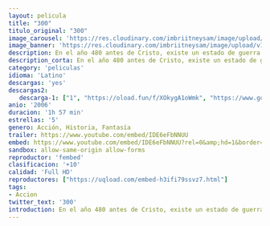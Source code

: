 ```yaml
---
layout: pelicula
title: "300"
titulo_original: "300"
image_carousel: 'https://res.cloudinary.com/imbriitneysam/image/upload/v1546629727/300-poster-min.jpg'
image_banner: 'https://res.cloudinary.com/imbriitneysam/image/upload/v1546629729/300-banner-min.jpg'
description: En el año 480 antes de Cristo, existe un estado de guerra entre Persia, dirigida por el rey Jerjes, y Grecia. En la batalla de la Termópilas, Leonidas, rey de la ciudad griega de Esparta, encabeza a sus 300 bravos soldados en contra del numeroso ejército persa. A pesar de que la muerte aguarda a los espartanos, su sacrificio inspira a toda Grecia para unirla en contra de su enemigo común.
description_corta: En el año 480 antes de Cristo, existe un estado de guerra entre Persia, dirigida por el rey Jerjes, y Grecia. En la batalla de la Termópilas, Leonidas, rey de la ciudad griega de Esparta, encabeza a sus 300 bravos soldados en..
category: 'peliculas'
idioma: 'Latino'
descargas: 'yes'
descargas2:
   descarga-1: ["1", "https://oload.fun/f/XOkygA1oWmk", "https://www.google.com/s2/favicons?domain=openload.co","OpenLoad","https://res.cloudinary.com/imbriitneysam/image/upload/v1541473684/mexico.png", "Latino", "Full HD"]
anio: '2006'
duracion: '1h 57 min'
estrellas: '5'
genero: Acción, Historia, Fantasía
trailer: https://www.youtube.com/embed/IDE6eFbNNUU
embed: https://www.youtube.com/embed/IDE6eFbNNUU?rel=0&amp;hd=1&border=0&wmode=opaque&enablejsapi=1&modestbranding=1&controls=1&showinfo=1
sandbox: allow-same-origin allow-forms
reproductor: 'fembed'
clasificacion: '+10'
calidad: 'Full HD'
reproductores: ["https://uqload.com/embed-h3ifi79ssvz7.html"]
tags:
- Accion
twitter_text: '300'
introduction: En el año 480 antes de Cristo, existe un estado de guerra entre Persia, dirigida por el rey Jerjes, y Grecia. En la batalla de la Termópilas, Leonidas, rey de la ciudad griega de Esparta, encabeza a sus 300 bravos soldados en...
---
```












